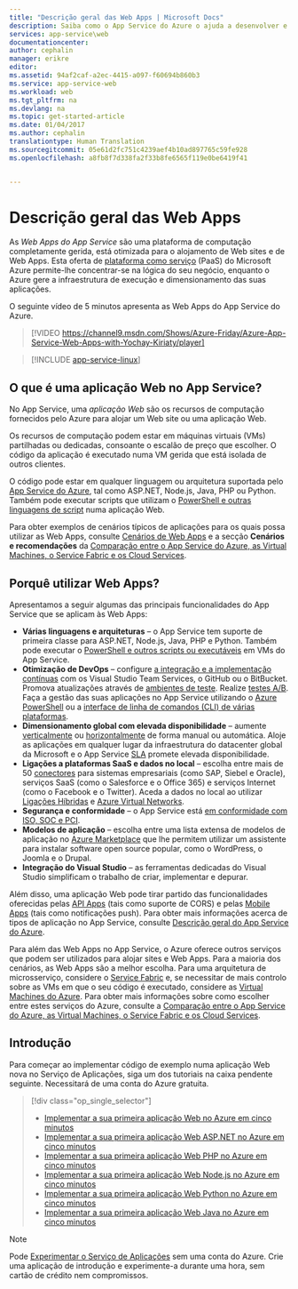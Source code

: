 ```yaml
---
title: "Descrição geral das Web Apps | Microsoft Docs"
description: Saiba como o App Service do Azure o ajuda a desenvolver e alojar Web Apps
services: app-service\web
documentationcenter: 
author: cephalin
manager: erikre
editor: 
ms.assetid: 94af2caf-a2ec-4415-a097-f60694b860b3
ms.service: app-service-web
ms.workload: web
ms.tgt_pltfrm: na
ms.devlang: na
ms.topic: get-started-article
ms.date: 01/04/2017
ms.author: cephalin
translationtype: Human Translation
ms.sourcegitcommit: 05e61d2fc751c4239aef4b10ad897765c59fe928
ms.openlocfilehash: a8fb8f7d338fa2f33b8fe6565f119e0be6419f41


---
```

# <a name="web-apps-overview"></a>Descrição geral das Web Apps
As *Web Apps do App Service* são uma plataforma de computação completamente gerida, está otimizada para o alojamento de Web sites e de Web Apps. Esta oferta de [plataforma como serviço](https://en.wikipedia.org/wiki/Platform_as_a_service) (PaaS) do Microsoft Azure permite-lhe concentrar-se na lógica do seu negócio, enquanto o Azure gere a infraestrutura de execução e dimensionamento das suas aplicações.

O seguinte vídeo de 5 minutos apresenta as Web Apps do App Service do Azure.

>[!VIDEO https://channel9.msdn.com/Shows/Azure-Friday/Azure-App-Service-Web-Apps-with-Yochay-Kiriaty/player]
>
>

> [!INCLUDE [app-service-linux](../../includes/app-service-linux.md)]
> 
> 

## <a name="what-is-a-web-app-in-app-service"></a>O que é uma aplicação Web no App Service?
No App Service, uma *aplicação Web* são os recursos de computação fornecidos pelo Azure para alojar um Web site ou uma aplicação Web.  

Os recursos de computação podem estar em máquinas virtuais (VMs) partilhadas ou dedicadas, consoante o escalão de preço que escolher. O código da aplicação é executado numa VM gerida que está isolada de outros clientes.

O código pode estar em qualquer linguagem ou arquitetura suportada pelo [App Service do Azure](../app-service/app-service-value-prop-what-is.md), tal como ASP.NET, Node.js, Java, PHP ou Python. Também pode executar scripts que utilizam o [PowerShell e outras linguagens de script](web-sites-create-web-jobs.md#acceptablefiles) numa aplicação Web.

Para obter exemplos de cenários típicos de aplicações para os quais possa utilizar as Web Apps, consulte [Cenários de Web Apps](https://azure.microsoft.com/documentation/scenarios/web-app/) e a secção **Cenários e recomendações** da [Comparação entre o App Service do Azure, as Virtual Machines, o Service Fabric e os Cloud Services](choose-web-site-cloud-service-vm.md#scenarios).

## <a name="why-use-web-apps"></a>Porquê utilizar Web Apps?
Apresentamos a seguir algumas das principais funcionalidades do App Service que se aplicam às Web Apps:

* **Várias linguagens e arquiteturas** – o App Service tem suporte de primeira classe para ASP.NET, Node.js, Java, PHP e Python. Também pode executar o [PowerShell e outros scripts ou executáveis](web-sites-create-web-jobs.md) em VMs do App Service.
* **Otimização de DevOps** – configure [a integração e a implementação contínuas](app-service-continuous-deployment.md) com os Visual Studio Team Services, o GitHub ou o BitBucket. Promova atualizações através de [ambientes de teste](web-sites-staged-publishing.md). Realize [testes A/B](app-service-web-test-in-production-get-start.md). Faça a gestão das suas aplicações no App Service utilizando o [Azure PowerShell](/powershell/azureps-cmdlets-docs) ou a [interface de linha de comandos (CLI) de várias plataformas](../xplat-cli-install.md).
* **Dimensionamento global com elevada disponibilidade** – aumente [verticalmente](web-sites-scale.md) ou [horizontalmente](../monitoring-and-diagnostics/insights-how-to-scale.md) de forma manual ou automática. Aloje as aplicações em qualquer lugar da infraestrutura do datacenter global da Microsoft e o App Service [SLA](https://azure.microsoft.com/support/legal/sla/app-service/) promete elevada disponibilidade.
* **Ligações a plataformas SaaS e dados no local** – escolha entre mais de 50 [conectores](../connectors/apis-list.md) para sistemas empresariais (como SAP, Siebel e Oracle), serviços SaaS (como o Salesforce e o Office 365) e serviços Internet (como o Facebook e o Twitter). Aceda a dados no local ao utilizar [Ligações Híbridas](../biztalk-services/integration-hybrid-connection-overview.md) e [Azure Virtual Networks](web-sites-integrate-with-vnet.md).
* **Segurança e conformidade** – o App Service está [em conformidade com ISO, SOC e PCI](https://www.microsoft.com/TrustCenter/).
* **Modelos de aplicação** – escolha entre uma lista extensa de modelos de aplicação no [Azure Marketplace](https://azure.microsoft.com/marketplace/) que lhe permitem utilizar um assistente para instalar software open source popular, como o WordPress, o Joomla e o Drupal.
* **Integração do Visual Studio** – as ferramentas dedicadas do Visual Studio simplificam o trabalho de criar, implementar e depurar.

Além disso, uma aplicação Web pode tirar partido das funcionalidades oferecidas pelas [API Apps](../app-service-api/app-service-api-apps-why-best-platform.md) (tais como suporte de CORS) e pelas [Mobile Apps](../app-service-mobile/app-service-mobile-value-prop.md) (tais como notificações push). Para obter mais informações acerca de tipos de aplicação no App Service, consulte [Descrição geral do App Service do Azure](../app-service/app-service-value-prop-what-is.md).

Para além das Web Apps no App Service, o Azure oferece outros serviços que podem ser utilizados para alojar sites e Web Apps. Para a maioria dos cenários, as Web Apps são a melhor escolha.  Para uma arquitetura de microsserviço, considere o [Service Fabric](https://azure.microsoft.com/documentation/services/service-fabric) e, se necessitar de mais controlo sobre as VMs em que o seu código é executado, considere as [Virtual Machines do Azure](https://azure.microsoft.com/documentation/services/virtual-machines/). Para obter mais informações sobre como escolher entre estes serviços do Azure, consulte a [Comparação entre o App Service do Azure, as Virtual Machines, o Service Fabric e os Cloud Services](choose-web-site-cloud-service-vm.md).

## <a name="getting-started"></a>Introdução
Para começar ao implementar código de exemplo numa aplicação Web nova no Serviço de Aplicações, siga um dos tutoriais na caixa pendente seguinte. Necessitará de uma conta do Azure gratuita.

> [!div class="op_single_selector"]
> * [Implementar a sua primeira aplicação Web no Azure em cinco minutos](app-service-web-get-started-html-cli-nodejs.md)
> * [Implementar a sua primeira aplicação Web ASP.NET no Azure em cinco minutos](app-service-web-get-started-dotnet-cli-nodejs.md)
> * [Implementar a sua primeira aplicação Web PHP no Azure em cinco minutos](app-service-web-get-started-php-cli-nodejs.md)
> * [Implementar a sua primeira aplicação Web Node.js no Azure em cinco minutos](app-service-web-get-started-nodejs-cli-nodejs.md)
> * [Implementar a sua primeira aplicação Web Python no Azure em cinco minutos](app-service-web-get-started-python-cli-nodejs.md)
> * [Implementar a sua primeira aplicação Web Java no Azure em cinco minutos](app-service-web-get-started-java.md)
> 
> 

> [!NOTE]
> Pode [Experimentar o Serviço de Aplicações](http://go.microsoft.com/fwlink/?LinkId=523751) sem uma conta do Azure. Crie uma aplicação de introdução e experimente-a durante uma hora, sem cartão de crédito nem compromissos.
> 
> 



<!--HONumber=Jan17_HO1-->


